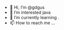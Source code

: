 - 👋 Hi, I’m @gdgus
- 👀 I’m interested java
- 🌱 I’m currently learning .
- 📫 How to reach me ...

<!---
gdgus/gdgus is a ✨ special ✨ repository because its `README.md` (this file) appears on your GitHub profile.
You can click the Preview link to take a look at your changes.
--->
